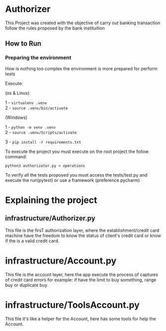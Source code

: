 <h1> Authorizer </h1>

<p>
This Project was created with the objective of carry out banking transaction follow the rules proposed by the bank instituition</p>


<h2>How to Run</h2>

<h3> Preparing the environment</h3>
<p> How is nothing too complex the environment is more prepared for perform tests</p>

<p> Execute:</p>
(os & Linux)

1 - `virtualenv .venv` <br>
2 - `source .venv/bin/activate` <br>

(Windows)

1 - `python -m venv .venv` <br>
2 - `source .venv/Scripts/activate` <br>

3 - `pip install -r requirements.txt` <br>

<p>To execute the project you must execute on the root project the follow command:</p>

`python3 authorizator.py < operations` <br>

<p> To verify all the tests proposed you must 
  access the tests/test.py and execute the run(pytest) or use a framework (preference pycharm)</p>

<h1> Explaining the project</h1>

<h2> infrastructure/Authorizer.py</h2>
This file is the firsT authorization layer, where the establishment/credit card machine have the freedom to know 
the status of client's credit card or know if the is a valid credit card.

<h1> infrastructure/Account.py</h1>

This file is the account layer, here the app execute the process of captures of credit card errors for example:
if have the limit to buy something, range buy or duplicate buy.

<h1> infrastructure/ToolsAccount.py</h1>
This file it's like a helper for the Account, here has some tools for help the Account.
